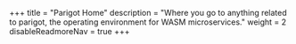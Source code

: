 +++
title = "Parigot Home"
description = "Where you go to anything related to parigot, the operating environment for WASM microservices."
weight = 2
disableReadmoreNav = true
+++

